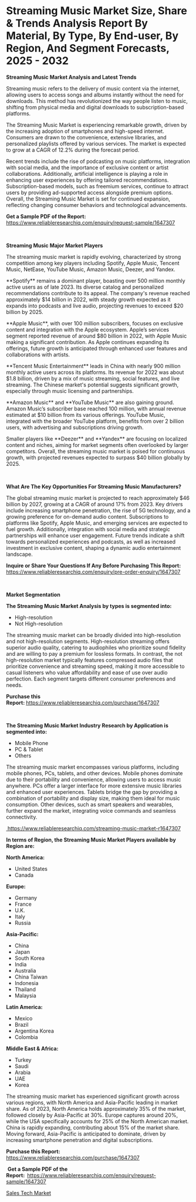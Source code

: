 <p><h1>Streaming Music Market Size, Share & Trends Analysis Report By Material, By Type, By End-user, By Region, And Segment Forecasts, 2025 - 2032</h1></p><p><strong>Streaming Music Market Analysis and Latest Trends</strong></p>
<p><p>Streaming music refers to the delivery of music content via the internet, allowing users to access songs and albums instantly without the need for downloads. This method has revolutionized the way people listen to music, shifting from physical media and digital downloads to subscription-based platforms. </p><p>The Streaming Music Market is experiencing remarkable growth, driven by the increasing adoption of smartphones and high-speed internet. Consumers are drawn to the convenience, extensive libraries, and personalized playlists offered by various services. The market is expected to grow at a CAGR of 12.2% during the forecast period. </p><p>Recent trends include the rise of podcasting on music platforms, integration with social media, and the importance of exclusive content or artist collaborations. Additionally, artificial intelligence is playing a role in enhancing user experiences by offering tailored recommendations. Subscription-based models, such as freemium services, continue to attract users by providing ad-supported access alongside premium options. Overall, the Streaming Music Market is set for continued expansion, reflecting changing consumer behaviors and technological advancements.</p></p>
<p><strong>Get a Sample PDF of the Report:&nbsp;</strong> <a href="https://www.reliableresearchiq.com/enquiry/request-sample/1647307?utm_campaign=2335&utm_medium=2&utm_source=Github&utm_content=ia&utm_term=10032025&utm_id=streaming-music">https://www.reliableresearchiq.com/enquiry/request-sample/1647307</a></p>
<p>&nbsp;</p>
<p><strong>Streaming Music Major Market Players</strong></p>
<p><p>The streaming music market is rapidly evolving, characterized by strong competition among key players including Spotify, Apple Music, Tencent Music, NetEase, YouTube Music, Amazon Music, Deezer, and Yandex. </p><p>**Spotify** remains a dominant player, boasting over 500 million monthly active users as of late 2023. Its diverse catalog and personalized recommendations contribute to its appeal. The company's revenue reached approximately $14 billion in 2022, with steady growth expected as it expands into podcasts and live audio, projecting revenues to exceed $20 billion by 2025.</p><p>**Apple Music**, with over 100 million subscribers, focuses on exclusive content and integration with the Apple ecosystem. Apple’s services segment reported revenue of around $80 billion in 2022, with Apple Music making a significant contribution. As Apple continues expanding its offerings, future growth is anticipated through enhanced user features and collaborations with artists.</p><p>**Tencent Music Entertainment** leads in China with nearly 900 million monthly active users across its platforms. Its revenue for 2022 was about $1.8 billion, driven by a mix of music streaming, social features, and live streaming. The Chinese market's potential suggests significant growth, especially through music licensing and partnerships.</p><p>**Amazon Music** and **YouTube Music** are also gaining ground. Amazon Music’s subscriber base reached 100 million, with annual revenue estimated at $10 billion from its various offerings. YouTube Music, integrated with the broader YouTube platform, benefits from over 2 billion users, with advertising and subscriptions driving growth.</p><p>Smaller players like **Deezer** and **Yandex** are focusing on localized content and niches, aiming for market segments often overlooked by larger competitors. Overall, the streaming music market is poised for continuous growth, with projected revenues expected to surpass $40 billion globally by 2025.</p></p>
<p>&nbsp;</p>
<p><strong>What Are The Key Opportunities For Streaming Music Manufacturers?</strong></p>
<p><p>The global streaming music market is projected to reach approximately $46 billion by 2027, growing at a CAGR of around 17% from 2023. Key drivers include increasing smartphone penetration, the rise of 5G technology, and a growing preference for on-demand audio content. Subscriptions to platforms like Spotify, Apple Music, and emerging services are expected to fuel growth. Additionally, integration with social media and strategic partnerships will enhance user engagement. Future trends indicate a shift towards personalized experiences and podcasts, as well as increased investment in exclusive content, shaping a dynamic audio entertainment landscape.</p></p>
<p><strong>Inquire or Share Your Questions If Any Before Purchasing This Report:</strong> <a href="https://www.reliableresearchiq.com/enquiry/pre-order-enquiry/1647307?utm_campaign=2335&utm_medium=2&utm_source=Github&utm_content=ia&utm_term=10032025&utm_id=streaming-music">https://www.reliableresearchiq.com/enquiry/pre-order-enquiry/1647307</a></p>
<p>&nbsp;</p>
<p><strong>Market Segmentation</strong></p>
<p><strong>The Streaming Music Market Analysis by types is segmented into:</strong></p>
<p><ul><li>High-resolution</li><li>Not High-resolution</li></ul></p>
<p><p>The streaming music market can be broadly divided into high-resolution and not high-resolution segments. High-resolution streaming offers superior audio quality, catering to audiophiles who prioritize sound fidelity and are willing to pay a premium for lossless formats. In contrast, the not high-resolution market typically features compressed audio files that prioritize convenience and streaming speed, making it more accessible to casual listeners who value affordability and ease of use over audio perfection. Each segment targets different consumer preferences and needs.</p></p>
<p><strong>Purchase this Report:&nbsp;</strong><a href="https://www.reliableresearchiq.com/purchase/1647307?utm_campaign=2335&utm_medium=2&utm_source=Github&utm_content=ia&utm_term=10032025&utm_id=streaming-music">https://www.reliableresearchiq.com/purchase/1647307</a></p>
<p>&nbsp;</p>
<p><strong>The Streaming Music Market Industry Research by Application is segmented into:</strong></p>
<p><ul><li>Mobile Phone</li><li>PC & Tablet</li><li>Others</li></ul></p>
<p><p>The streaming music market encompasses various platforms, including mobile phones, PCs, tablets, and other devices. Mobile phones dominate due to their portability and convenience, allowing users to access music anywhere. PCs offer a larger interface for more extensive music libraries and enhanced user experiences. Tablets bridge the gap by providing a combination of portability and display size, making them ideal for music consumption. Other devices, such as smart speakers and wearables, further expand the market, integrating voice commands and seamless connectivity.</p></p>
<p><a href="https://www.reliableresearchiq.com/streaming-music-market-r1647307?utm_campaign=2335&utm_medium=2&utm_source=Github&utm_content=ia&utm_term=10032025&utm_id=streaming-music">&nbsp;https://www.reliableresearchiq.com/streaming-music-market-r1647307</a></p>
<p><strong>In terms of Region, the Streaming Music Market Players available by Region are:</strong></p>
<p>
    <p> <strong> North America: </strong>
        <ul>
            <li>United States</li>
            <li>Canada</li>
        </ul>
        </p> 
    <p> <strong> Europe: </strong>
        <ul>
            <li>Germany</li>
            <li>France</li>
            <li>U.K.</li>
            <li>Italy</li>
            <li>Russia</li>
        </ul>
        </p> 
    <p> <strong> Asia-Pacific: </strong>
        <ul>
            <li>China</li>
            <li>Japan</li>
            <li>South Korea</li>
            <li>India</li>
            <li>Australia</li>
            <li>China Taiwan</li>
            <li>Indonesia</li>
            <li>Thailand</li>
            <li>Malaysia</li>
        </ul>
        </p> 
    <p> <strong> Latin America: </strong>
        <ul>
            <li>Mexico</li>
            <li>Brazil</li>
            <li>Argentina Korea</li>
            <li>Colombia</li>
        </ul>
        </p> 
    <p> <strong> Middle East & Africa: </strong>
        <ul>
            <li>Turkey</li>
            <li>Saudi</li>
            <li>Arabia</li>
            <li>UAE</li>
            <li>Korea</li>
        </ul>
    </p>
    </p>
<p><p>The streaming music market has experienced significant growth across various regions, with North America and Asia-Pacific leading in market share. As of 2023, North America holds approximately 35% of the market, followed closely by Asia-Pacific at 30%. Europe captures around 20%, while the USA specifically accounts for 25% of the North American market. China is rapidly expanding, contributing about 15% of the market share. Moving forward, Asia-Pacific is anticipated to dominate, driven by increasing smartphone penetration and digital subscriptions.</p></p>
<p><strong>Purchase this Report: </strong><a href="https://www.reliableresearchiq.com/purchase/1647307?utm_campaign=2335&utm_medium=2&utm_source=Github&utm_content=ia&utm_term=10032025&utm_id=streaming-music">https://www.reliableresearchiq.com/purchase/1647307</a></p>
<p>&nbsp;<strong>Get a Sample PDF of the Report:&nbsp;&nbsp;</strong><a href="https://www.reliableresearchiq.com/enquiry/request-sample/1647307?utm_campaign=2335&utm_medium=2&utm_source=Github&utm_content=ia&utm_term=10032025&utm_id=streaming-music">https://www.reliableresearchiq.com/enquiry/request-sample/1647307</a></p>
<p><strong></strong></p>
<p><p><a href="https://github.com/norbeludie83/Market-Research-Report-List-1/blob/main/sales-tech-market.md?utm_campaign=2335&utm_medium=2&utm_source=Github&utm_content=ia&utm_term=10032025&utm_id=streaming-music">Sales Tech Market</a></p></p>